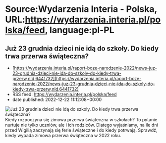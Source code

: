# Source:Wydarzenia Interia - Polska, URL:https://wydarzenia.interia.pl/polska/feed, language:pl-PL

## Już 23 grudnia dzieci nie idą do szkoły. Do kiedy trwa przerwa świąteczna?
 - [https://wydarzenia.interia.pl/raport-boze-narodzenie-2022/news-juz-23-grudnia-dzieci-nie-ida-do-szkoly-do-kiedy-trwa-przerw,nId,6441732](https://wydarzenia.interia.pl/raport-boze-narodzenie-2022/news-juz-23-grudnia-dzieci-nie-ida-do-szkoly-do-kiedy-trwa-przerw,nId,6441732)
 - RSS feed: https://wydarzenia.interia.pl/polska/feed
 - date published: 2022-12-22 11:12:08+00:00

<p><a href="https://wydarzenia.interia.pl/raport-boze-narodzenie-2022/news-juz-23-grudnia-dzieci-nie-ida-do-szkoly-do-kiedy-trwa-przerw,nId,6441732"><img align="left" alt="Już 23 grudnia dzieci nie idą do szkoły. Do kiedy trwa przerwa świąteczna?" src="https://i.iplsc.com/juz-23-grudnia-dzieci-nie-ida-do-szkoly-do-kiedy-trwa-przerw/0007UO607KAPN9BR-C321.jpg" /></a>Kiedy rozpoczyna się zimowa przerwa świąteczna w szkołach? To pytanie nurtuje nie tylko uczniów, ale i ich rodziców. Dlatego wyjaśniamy, na ile dni przed Wigilią zaczynają się ferie świąteczne i do kiedy potrwają. Sprawdź, kiedy wypada zimowa przerwa świąteczna w 2022 roku.</p><br clear="all" />

